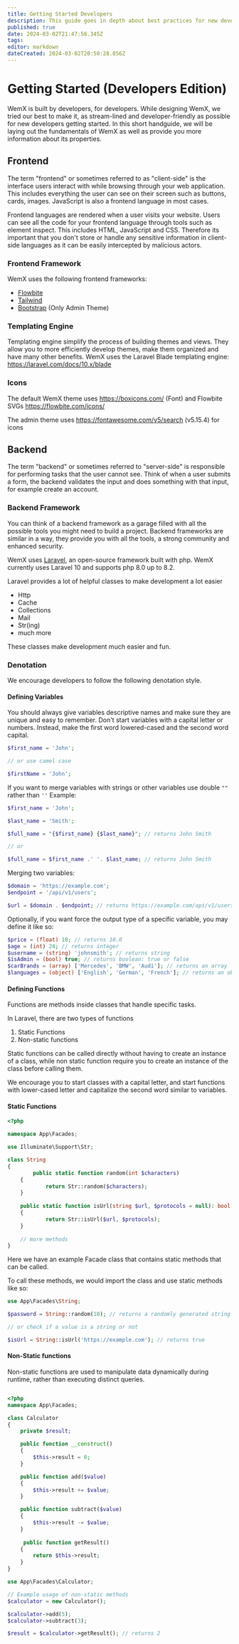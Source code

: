 ```yaml
---
title: Getting Started Developers
description: This guide goes in depth about best practices for new developers getting started with WemX
published: true
date: 2024-03-02T21:47:58.345Z
tags: 
editor: markdown
dateCreated: 2024-03-02T20:50:28.056Z
---
```


# Getting Started (Developers Edition)

WemX is built by developers, for developers. While designing WemX, we tried our best to make it, as stream-lined and developer-friendly as possible for new developers getting started. In this short handguide, we will be laying out the fundamentals of WemX as well as provide you more information about its properties.

## Frontend

The term "frontend" or sometimes referred to as "client-side" is the interface users interact with while browsing through your web application. This includes everything the user can see on their screen such as buttons, cards, images. JavaScript is also a frontend language in most cases.

Frontend languages are rendered when a user visits your website. Users can see all the code for your frontend language through tools such as element inspect. This includes HTML, JavaScript and CSS. Therefore its important that you don't store or handle any sensitive information in client-side languages as it can be easily intercepted by malicious actors.

### Frontend Framework

WemX uses the following frontend frameworks:
- [Flowbite](https://flowbite.com/)
- [Tailwind](https://tailwindcss.com/)
- [Bootstrap](https://getbootstrap.com/) (Only Admin Theme)

### Templating Engine

Templating engine simplify the process of building themes and views. They allow you to more efficiently develop themes, make them organized and have many other benefits. WemX uses the Laravel Blade templating engine: https://laravel.com/docs/10.x/blade

### Icons

The default WemX theme uses https://boxicons.com/ (Font) and Flowbite SVGs https://flowbite.com/icons/

The admin theme uses https://fontawesome.com/v5/search (v5.15.4) for icons

## Backend

The term "backend" or sometimes referred to "server-side" is responsible for performing tasks that the user cannot see. Think of when a user submits a form, the backend validates the input and does something with that input, for example create an account.

### Backend Framework

You can think of a backend framework as a garage filled with all the possible tools you might need to build a project. Backend frameworks are similar in a way, they provide you with all the tools, a strong community and enhanced security.

WemX uses [Laravel](https://laravel.com/), an open-source framework built with php. WemX currently uses Laravel 10 and supports php 8.0 up to 8.2.

Laravel provides a lot of helpful classes to make development a lot easier
- Http
- Cache
- Collections
- Mail
- Str(ing)
- much more

These classes make development much easier and fun.

### Denotation

We encourage developers to follow the following denotation style.

#### Defining Variables

You should always give variables descriptive names and make sure they are unique and easy to remember. Don't start variables with a capital letter or numbers. Instead, make the first word lowered-cased and the second word capital.
```php
$first_name = 'John';

// or use camel case

$firstName = 'John';
```

If you want to merge variables with strings or other variables use double `""` rather than `''`
Example:

```php
$first_name = 'John';

$last_name = 'Smith';

$full_name = "{$first_name} {$last_name}"; // returns John Smith

// or

$full_name = $first_name .' '. $last_name; // returns John Smith
```

Merging two variables:

```php
$domain = 'https://example.com';
$endpoint = '/api/v1/users';

$url = $domain . $endpoint; // returns https://example.com/api/v1/users
```

Optionally, if you want force the output type of a specific variable, you may define it like so:

```php
$price = (float) 10; // returns 10.0
$age = (int) 24; // returns integer
$username = (string) 'johnsmith'; // returns string
$isAdmin = (bool) true; // returns boolean: true or false
$carBrands = (array) ['Mercedes', 'BMW', 'Audi']; // returns an array
$languages = (object) ['English', 'German', 'French']; // returns an object
```

#### Defining Functions

Functions are methods inside classes that handle specific tasks.

In Laravel, there are two types of functions

1. Static Functions
2. Non-static functions

Static functions can be called directly without having to create an instance of a class, while non static function require you to create an instance of the class before calling them.

We encourage you to start classes with a capital letter, and start functions with lower-cased letter and capitalize the second word similar to variables.

#### Static Functions

```php
<?php

namespace App\Facades;

use Illuminate\Support\Str;

class String
{
		public static function random(int $characters)
    {
    		return Str::random($characters);
    }
    
    public static function isUrl(string $url, $protocols = null): bool
    {
    		return Str::isUrl($url, $protocols);
    }
    
    // more methods
}
```

Here we have an example Facade class that contains static methods that can be called.

To call these methods, we would import the class and use static methods like so:

```php
use App\Facades\String;

$password = String::random(10); // returns a randomly generated string

// or check if a value is a string or not

$isUrl = String::isUrl('https://example.com'); // returns true
```

#### Non-Static functions

Non-static functions are used to manipulate data dynamically during runtime, rather than executing distinct queries.

```php

<?php
namespace App\Facades;

class Calculator
{
    private $result;

    public function __construct()
    {
        $this->result = 0;
    }

    public function add($value)
    {
        $this->result += $value;
    }

    public function subtract($value)
    {
        $this->result -= $value;
    }
    
     public function getResult()
    {
        return $this->result;
    }
}
```

```php
use App\Facades\Calculator;

// Example usage of non-static methods
$calculator = new Calculator();

$calculator->add(5);
$calculator->subtract(3);

$result = $calculator->getResult(); // returns 2
```